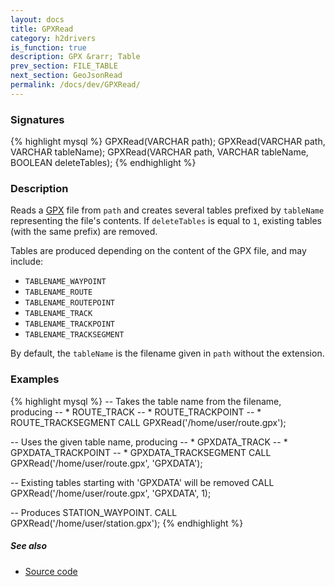 ```yaml
---
layout: docs
title: GPXRead
category: h2drivers
is_function: true
description: GPX &rarr; Table
prev_section: FILE_TABLE
next_section: GeoJsonRead
permalink: /docs/dev/GPXRead/
---
```


### Signatures

{% highlight mysql %}
GPXRead(VARCHAR path);
GPXRead(VARCHAR path, VARCHAR tableName);
GPXRead(VARCHAR path, VARCHAR tableName, BOOLEAN deleteTables);
{% endhighlight %}

### Description

Reads a [GPX][wiki] file from `path` and creates several tables
prefixed by `tableName` representing the file's contents. If `deleteTables` is equal to `1`, existing tables (with the same prefix) are removed.


Tables are produced depending on the content of the GPX file,
and may include:

* `TABLENAME_WAYPOINT`
* `TABLENAME_ROUTE`
* `TABLENAME_ROUTEPOINT`
* `TABLENAME_TRACK`
* `TABLENAME_TRACKPOINT`
* `TABLENAME_TRACKSEGMENT`

By default, the `tableName` is the filename given in `path` without
the extension.

### Examples

{% highlight mysql %}
-- Takes the table name from the filename, producing
-- * ROUTE_TRACK
-- * ROUTE_TRACKPOINT
-- * ROUTE_TRACKSEGMENT
CALL GPXRead('/home/user/route.gpx');

-- Uses the given table name, producing
-- * GPXDATA_TRACK
-- * GPXDATA_TRACKPOINT
-- * GPXDATA_TRACKSEGMENT
CALL GPXRead('/home/user/route.gpx', 'GPXDATA');

-- Existing tables starting with 'GPXDATA' will be removed
CALL GPXRead('/home/user/route.gpx', 'GPXDATA', 1);

-- Produces STATION_WAYPOINT.
CALL GPXRead('/home/user/station.gpx');
{% endhighlight %}

##### See also

* <a href="https://github.com/orbisgis/h2gis/blob/master/h2gis-functions/src/main/java/org/h2gis/functions/io/gpx/GPXRead.java" target="_blank">Source code</a>

[wiki]: http://en.wikipedia.org/wiki/GPS_eXchange_Format
